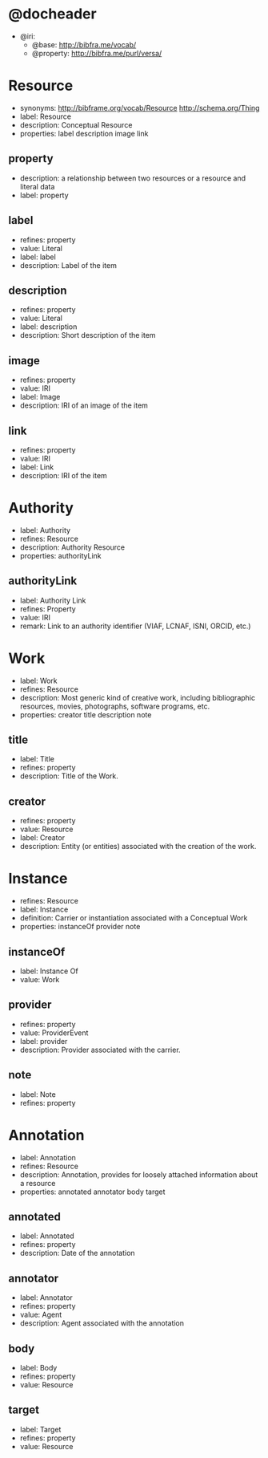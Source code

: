 <!--
BIBFRAME Micro is an even smaller extraction from BIBFRAME Lite. BIBFRAME Lite is a starting point for customized
BIBFRAME vocabularies and profiles. It is the same framework and link-compatible with the US Library of Congress's
BIBFRAME vocabulary, http://bibframe.org/

BIBFRAME Lite is expressed using the Versa data model, which also allows for full expression in RDF form.
This particular file is in the Versa Literate syntax, based on the Markdown format
<https://daringfireball.net/projects/markdown/basics>.

The convention for expressing data models in Versa Literate has each vocabulary item starting with a new header,
A level 1 header for resource classes and level 2 for properties.  Each has its ID as an IRI reference
(usually relative). Each is then described within its section's unordered list, given a "label" (display label),
"description" (also for explanatory display), possibly "synonyms" (one or more loose expression that the resource
can be considered a synonym for another). Resource classes may also have "properties" (space-separated list of
property IDs defined on the resource). Properties may also have "value" (textual description of the expected
value of the property, perhaps as a relationship to another resource, or as a data value).

You'll notice that BIBFRAME terms use a humpCase/HumpCase convention, which derives from BIBFRAME legacy.

-->

# @docheader

<!--
@base is the default base IRI, used e.g. for resource headers. It would also be used for properties except that it is
overridden by @property-base

The meta-properties in this file are actually defined by the Versa data model to support interpretation by Versa modeling tools

@resource-base is another possible override, for resource headers, but not used here
-->

* @iri:
    * @base: http://bibfra.me/vocab/
    * @property: http://bibfra.me/purl/versa/

# Resource

* synonyms: http://bibframe.org/vocab/Resource http://schema.org/Thing
* label: Resource
* description: Conceptual Resource
* properties: label description image link

## property

* description: a relationship between two resources or a resource and literal data
* label: property

## label

* refines: property
* value: Literal
* label: label
* description: Label of the item

## description

* refines: property
* value: Literal
* label: description
* description: Short description of the item

## image

* refines: property
* value: IRI
* label: Image
* description: IRI of an image of the item

## link

* refines: property
* value: IRI
* label: Link
* description: IRI of the item

# Authority 

* label: Authority
* refines: Resource
* description: Authority Resource
* properties: authorityLink

## authorityLink

* label: Authority Link
* refines: Property
* value: IRI
* remark: Link to an authority identifier (VIAF, LCNAF, ISNI, ORCID, etc.)

# Work

* label: Work
* refines: Resource
* description: Most generic kind of creative work, including bibliographic resources, movies, photographs, software programs, etc.
* properties: creator title description note

## title

* label: Title
* refines: property
* description: Title of the Work.

## creator

* refines: property
* value: Resource
* label: Creator
* description: Entity (or entities) associated with the creation of the work.

# Instance

* refines: Resource
* label: Instance
* definition: Carrier or instantiation associated with a Conceptual Work
* properties: instanceOf provider note

## instanceOf

* label: Instance Of
* value: Work

## provider

* refines: property
* value: ProviderEvent
* label: provider
* description: Provider associated with the carrier.

## note

* label: Note
* refines: property

# Annotation

* label: Annotation
* refines: Resource
* description: Annotation, provides for loosely attached information about a resource
* properties: annotated annotator body target

## annotated

* label: Annotated
* refines: property
* description: Date of the annotation

## annotator

* label: Annotator
* refines: property
* value: Agent
* description: Agent associated with the annotation

## body

* label: Body
* refines: property
* value: Resource

## target

* label: Target
* refines: property
* value: Resource


